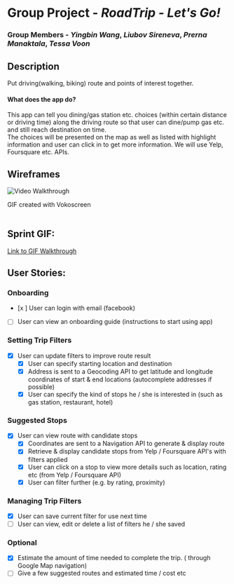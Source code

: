 # Group Project - *RoadTrip - Let's Go!*

### Group Members - *Yingbin Wang*, *Liubov Sireneva*, *Prerna Manaktala*, *Tessa Voon*

## Description
Put driving(walking, biking) route and points of interest together.

#### What does the app do?<br>
This app can tell you dining/gas station etc. choices (within certain distance or driving time) along the driving route so that user can dine/pump gas etc. and still reach destination on time.<br>
The choices will be presented on the map as well as listed with highlight information and user can click in to get more information. We will use Yelp, Foursquare etc. APIs.
<br>
## Wireframes

<img src='https://i.imgur.com/gWQ9y26.gif' title='Video Walkthrough' width='' alt='Video Walkthrough' />

GIF created with Vokoscreen
<br><br>
## Sprint GIF:
[Link to GIF Walkthrough](https://imgur.com/ebQ9Mnw.gif)
## User Stories:

### Onboarding
* [x ] User can login with email (facebook)
* [ ] User can view an onboarding guide (instructions to start using app)

### Setting Trip Filters
* [x] User can update filters to improve route result  
  * [x] User can specify starting location and destination
  * [x] Address is sent to a Geocoding API to get latitude and longitude coordinates of start & end locations (autocomplete addresses if possible)
  * [x] User can specify the kind of stops he / she is interested in (such as gas station, restaurant, hotel)
  
### Suggested Stops 
* [x] User can view route with candidate stops 
  * [x] Coordinates are sent to a Navigation API to generate & display route 
  * [x] Retrieve & display candidate stops from Yelp / Foursquare API's with filters applied
  * [x] User can click on a stop to view more details such as location, rating etc (from Yelp / Foursquare API)
  * [x] User can filter further (e.g. by rating, proximity)
  
### Managing Trip Filters
* [x] User can save current filter for use next time 
* [ ] User can view, edit or delete a list of filters he / she saved 

### Optional 
* [x] Estimate the amount of time needed to complete the trip. ( through Google Map navigation)
* [ ] Give a few suggested routes and estimated time / cost etc 
